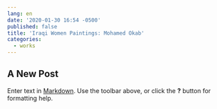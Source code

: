 ```yaml
---
lang: en
date: '2020-01-30 16:54 -0500'
published: false
title: 'Iraqi Women Paintings: Mohamed Okab'
categories:
  - works
---
```

## A New Post

Enter text in [Markdown](http://daringfireball.net/projects/markdown/). Use the toolbar above, or click the **?** button for formatting help.
